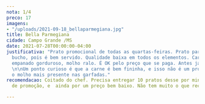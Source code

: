 ```yaml
---
nota: 1/4
preco: 17
imagens:
- "/uploads/2021-09-18_bellaparmegiana.jpg"
title: Bella Parmegiana
cidade: Campo Grande /MS
date: 2021-07-28T00:00:00-04:00
justificativa: "Prato promocional de todas as quartas-feiras. Prato para encher o
  bucho, pois é bem servido. Qualidade baixa em todos os elementos. Carne com nervos,
  empanado gorduroso, molho ralo. É OK pelo preço que se paga. Antes já foi melhor.
  \n\nUm ponto curioso é que a carne é bem fininha, e isso não é um problema, tornando
  o molho mais presente nas garfadas."
recomendacao: Coitado do chef. Precisa entregar 10 pratos desse por minuto nos dias
  de promoção, e  ainda por um preço bem baixo. Não tem muito o que recomendar.

---
```

